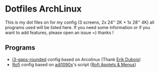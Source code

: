 # Dotfiles ArchLinux

This is my dot files on for my config (3 screens, 2x 24'' 2K + 1x 28'' 4K) all programs used will be listed here.
If you need some information or if you want to add features, please open an issue =) thanks !


## Programs
- [i3-gaps-rounded](https://github.com/resloved/i3) config based on Arcolinux (Thank [Erik Dubois](https://github.com/erikdubois))
- [Rofi](https://github.com/davatorium/rofi) config based on [adi1090x](https://github.com/adi1090x)'s script ([Rofi Applets & Menus](https://github.com/adi1090x/rofi))

